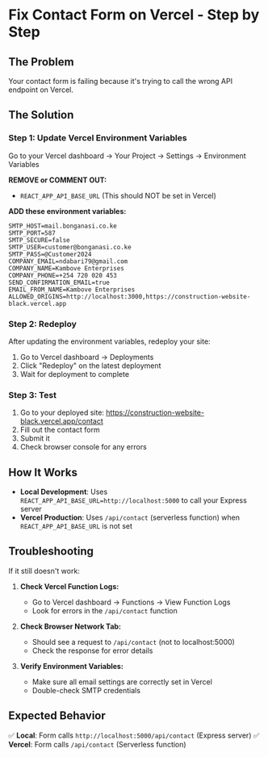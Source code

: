 # Fix Contact Form on Vercel - Step by Step

## The Problem
Your contact form is failing because it's trying to call the wrong API endpoint on Vercel.

## The Solution

### Step 1: Update Vercel Environment Variables

Go to your Vercel dashboard → Your Project → Settings → Environment Variables

**REMOVE or COMMENT OUT:**
- `REACT_APP_API_BASE_URL` (This should NOT be set in Vercel)

**ADD these environment variables:**
```
SMTP_HOST=mail.bonganasi.co.ke
SMTP_PORT=587
SMTP_SECURE=false
SMTP_USER=customer@bonganasi.co.ke
SMTP_PASS=@Customer2024
COMPANY_EMAIL=ndabari79@gmail.com
COMPANY_NAME=Kambove Enterprises
COMPANY_PHONE=+254 720 020 453
SEND_CONFIRMATION_EMAIL=true
EMAIL_FROM_NAME=Kambove Enterprises
ALLOWED_ORIGINS=http://localhost:3000,https://construction-website-black.vercel.app
```

### Step 2: Redeploy

After updating the environment variables, redeploy your site:
1. Go to Vercel dashboard → Deployments
2. Click "Redeploy" on the latest deployment
3. Wait for deployment to complete

### Step 3: Test

1. Go to your deployed site: https://construction-website-black.vercel.app/contact
2. Fill out the contact form
3. Submit it
4. Check browser console for any errors

## How It Works

- **Local Development**: Uses `REACT_APP_API_BASE_URL=http://localhost:5000` to call your Express server
- **Vercel Production**: Uses `/api/contact` (serverless function) when `REACT_APP_API_BASE_URL` is not set

## Troubleshooting

If it still doesn't work:

1. **Check Vercel Function Logs:**
   - Go to Vercel dashboard → Functions → View Function Logs
   - Look for errors in the `/api/contact` function

2. **Check Browser Network Tab:**
   - Should see a request to `/api/contact` (not to localhost:5000)
   - Check the response for error details

3. **Verify Environment Variables:**
   - Make sure all email settings are correctly set in Vercel
   - Double-check SMTP credentials

## Expected Behavior

✅ **Local**: Form calls `http://localhost:5000/api/contact` (Express server)
✅ **Vercel**: Form calls `/api/contact` (Serverless function)
